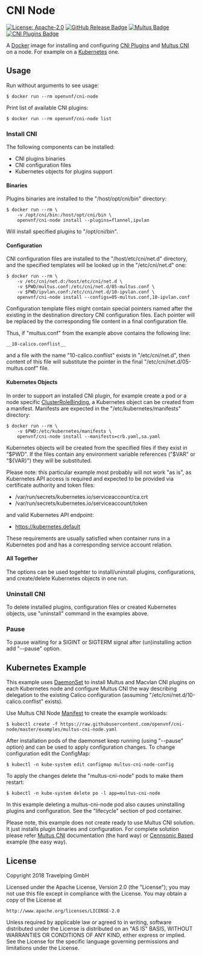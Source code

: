 # CNI Node

[![License: Apache-2.0][Apache 2.0 Badge]][Apache 2.0]
[![GitHub Release Badge]][GitHub Releases]
[![Multus Badge]][Multus Release]
[![CNI Plugins Badge]][CNI Plugins Release]

A [Docker] image for installing and configuring [CNI Plugins] and [Multus CNI]
on a node. For example on a [Kubernetes] one.

## Usage

Run without arguments to see usage:

```
$ docker run --rm openvnf/cni-node
```

Print list of available CNI plugins:

```
$ docker run --rm openvnf/cni-node list
```

### Install CNI

The following components can be installed:

* CNI plugins binaries
* CNI configuration files
* Kubernetes objects for plugins support

#### Binaries

Plugins binaries are installed to the "/host/opt/cni/bin" directory:

```
$ docker run --rm \
    -v /opt/cni/bin:/host/opt/cni/bin \
    openvnf/cni-node install --plugins=flannel,ipvlan
```

Will install specified plugins to "/opt/cni/bin".

#### Configuration

CNI configuration files are installed to the "/host/etc/cni/net.d" directory,
and the specified templates will be looked up in the "/etc/cni/net.d" one:

```
$ docker run --rm \
    -v /etc/cni/net.d:/host/etc/cni/net.d \
    -v $PWD/multus.conf:/etc/cni/net.d/05-multus.conf \
    -v $PWD/ipvlan.conf:/etc/cni/net.d/10-ipvlan.conf \
    openvnf/cni-node install --configs=05-multus.conf,10-ipvlan.conf
```

Configuration template files might contain special pointers named after the
existing in the destination directory CNI configuration files. Each pointer will
be replaced by the corresponding file content in a final configuration file.

Thus, if "multus.conf" from the example above contains the following line:

```
__10-calico.conflist__
```

and a file with the name "10-calico.conflist" exists in "/etc/cni/net.d", then
content of this file will substitute the pointer in the final
"/etc/cni/net.d/05-multus.conf" file.

#### Kubernetes Objects

In order to support an installed CNI plugin, for example create a pod or a node
specific [ClusterRoleBinding], a Kubernetes object can be created from a
manifest. Manifests are expected in the "/etc/kubernetes/manifests" directory:

```
$ docker run --rm \
    -v $PWD:/etc/kubernetes/manifests \
    openvnf/cni-node install --manifests=crb.yaml,sa.yaml
```

Kubernetes objects will be created from the specified files if they exist in
"$PWD". If the files contain any environment variable references ("$VAR" or
"${VAR}") they will be substituted.

Please note: this particular example most probably will not work "as is",
as Kubernetes API access is required and expected to be provided via
certificate authority and token files:

* /var/run/secrets/kubernetes.io/serviceaccount/ca.crt
* /var/run/secrets/kubernetes.io/serviceaccount/token

and valid Kubernetes API endpoint:

* https://kubernetes.default

These requirements are usually satisfied when container runs in a
Kubernetes pod and has a corresponding service account relation.

#### All Together

The options can be used togehter to install/uninstall plugins, configurations,
and create/delete Kubernetes objects in one run.

### Uninstall CNI

To delete installed plugins, configuration files or created Kubernetes objects,
use "uninstall" command in the examples above.

### Pause

To pause waiting for a SIGINT or SIGTERM signal after (un)installing action add
"--pause" option.

## Kubernetes Example

This example uses [DaemonSet] to install Multus and Macvlan CNI plugins on each
Kubernetes node and configure Multus CNI the way describing delegation to the
existing Calico configuration (assuming "/etc/cni/net.d/10-calico.conflist"
exists).

Use Multus CNI Node [Manifest] to create the example workloads:

```
$ kubectl create -f https://raw.githubusercontent.com/openvnf/cni-node/master/examples/multus-cni-node.yaml
```

After installation pods of the daemonset keep running (using "--pause" option)
and can be used to apply configuration changes. To change configuration edit
the ConfigMap:

```
$ kubectl -n kube-system edit configmap multus-cni-node-config
```

To apply the changes delete the "multus-cni-node" pods to make them restart:

```
$ kubectl -n kube-system delete po -l app=multus-cni-node
```

In this example deleting a multus-cni-node pod also causes uninstalling plugins
and configuration. See the "lifecycle" section of pod container.

Please note, this example does not create ready to use Multus CNI solution. It
just installs plugin binaries and configuration. For complete solution please
refer [Multus CNI] documentation (the hard way) or [Cennsonic Based] example
(the easy way).

## License

Copyright 2018 Travelping GmbH

Licensed under the Apache License, Version 2.0 (the "License");
you may not use this file except in compliance with the License.
You may obtain a copy of the License at

    http://www.apache.org/licenses/LICENSE-2.0

Unless required by applicable law or agreed to in writing, software
distributed under the License is distributed on an "AS IS" BASIS,
WITHOUT WARRANTIES OR CONDITIONS OF ANY KIND, either express or implied.
See the License for the specific language governing permissions and
limitations under the License.

<!-- Links -->

[Docker]: https://docs.docker.com
[Manifest]: examples/multus-cni-node.yaml
[DaemonSet]: https://kubernetes.io/docs/concepts/workloads/controllers/daemonset
[Kubernetes]: https://kubernetes.io
[Multus CNI]: https://github.com/intel/multus-cni
[CNI Plugins]: https://github.com/containernetworking/plugins
[Cennsonic Based]: https://github.com/travelping/cennsonic/blob/master/docs/components/network.md#multus
[ClusterRoleBinding]: https://kubernetes.io/docs/reference/access-authn-authz/rbac/#rolebinding-and-clusterrolebinding

<!-- Badges -->

[Apache 2.0]: https://opensource.org/licenses/Apache-2.0
[Apache 2.0 Badge]: https://img.shields.io/badge/License-Apache%202.0-yellowgreen.svg?style=flat-square
[GitHub Releases]: https://github.com/openvnf/cni-node/releases
[GitHub Release Badge]: https://img.shields.io/github/release/openvnf/cni-node/all.svg?style=flat-square
[Multus Badge]: https://img.shields.io/badge/Multus%20CNI-v3.1-green.svg?style=flat-square
[Multus Release]: https://github.com/intel/multus-cni/releases/tag/v3.1
[CNI Plugins Badge]: https://img.shields.io/badge/CNI%20Plugins-v0.7.4-green.svg?style=flat-square
[CNI Plugins Release]: https://github.com/containernetworking/plugins/releases/tag/v0.7.4
